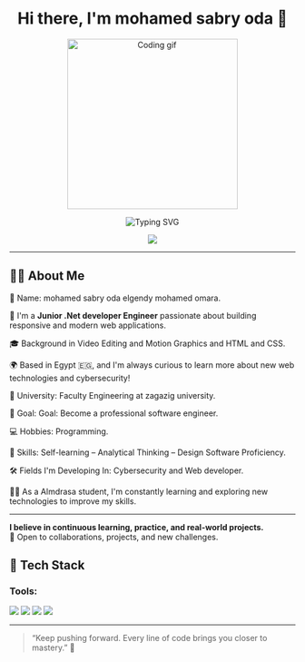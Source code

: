 <h1 align="center">Hi there, I'm mohamed sabry oda 👋</h1>

<p align="center">
  <img src="https://media.giphy.com/media/qgQUggAC3Pfv687qPC/giphy.gif" width="300" alt="Coding gif"/>
</p>

<p align="center">
  <img src="https://readme-typing-svg.herokuapp.com?font=Fira+Code&size=24&color=61DAFB&center=true&vCenter=true&width=450&lines=Hi,+I'm+Mohamed!;Junior+.Net+developer+Engineer;Let's+Code+Together!" alt="Typing SVG" />
</p>

<!-- Typing SVG by DenverCoder1 - https://github.com/DenverCoder1/readme-typing-svg -->
<p align="center">
  <a href="https://github.com/DenverCoder1/readme-typing-svg"><img src="https://readme-typing-svg.herokuapp.com/?lines=Front-End%20developer;Always%20learning%20new%20things&font=Fira%20Code&center=true&width=440&height=45&color=f75c7e&vCenter=true&size=22"></a>
</p> 

---

## 🧑‍💻 About Me
👤 Name: mohamed sabry oda elgendy mohamed omara.

🎯 I'm a **Junior .Net developer Engineer** passionate about building responsive and modern web applications.

🎓 Background in Video Editing and Motion Graphics and HTML and CSS.
  
🌍 Based in Egypt 🇪🇬, and I'm always curious to learn more about new web technologies and cybersecurity!

🏫 University: Faculty Engineering at zagazig university.

🎯 Goal:  Goal: Become a professional software engineer.

💻 Hobbies: Programming.

🧠 Skills: Self-learning – Analytical Thinking – Design Software Proficiency.

🛠️ Fields I'm Developing In: Cybersecurity and Web developer.

👨‍💻 As a Almdrasa student, I'm constantly learning and exploring new technologies to improve my skills.

---
**I believe in continuous learning, practice, and real-world projects.**  
🚀 Open to collaborations, projects, and new challenges.

## 🚀 Tech Stack


### Tools:
<p>
  <img src="https://img.shields.io/badge/VSCode-007ACC?logo=sql&logoColor=white" />
  <img src="https://img.shields.io/badge/Git-F05032?logo=git&logoColor=white" />
  <img src="https://img.shields.io/badge/GitHub-181717?logo=github&logoColor=white" />
  <img src="https://img.shields.io/badge/ChatGPT-00A67E?logo=openai&logoColor=white" />
</p>


---

> “Keep pushing forward. Every line of code brings you closer to mastery.” 💪
